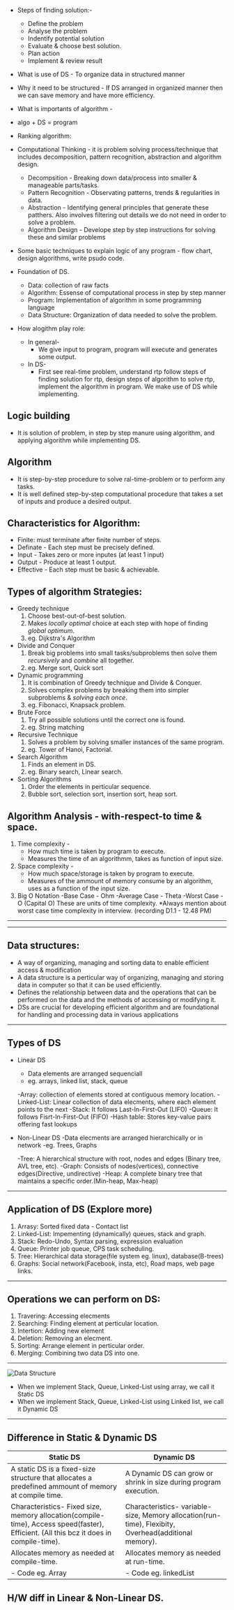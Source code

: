 - Steps of finding solution:-
  - Define the problem
  - Analyse the problem
  - Indentify potential solution
  - Evaluate & choose best solution.
  - Plan action
  - Implement & review result

- What is use of DS - To organize data in structured manner
- Why it need to be structured - If DS arranged in organized manner then we can save memory and have more efficiency.
- What is importants of algorithm - 

- algo + DS = program
- Ranking algorithm: 

- Computational Thinking - it is problem solving process/technique that includes decomposition, pattern recognition, abstraction and algorithm design.
  - Decompsition - Breaking down data/process into smaller & manageable parts/tasks.
  - Pattern Recognition - Observating patterns, trends & regularities in data.
  - Abstraction - Identifying general principles that generate these patthers. Also involves filtering out details we do not need in order to solve a problem.
  - Algorithm Design - Develope step by step instructions for solving these and similar problems

- Some basic techniques to explain logic of any program - flow chart, design algorithms, write psudo code.

- Foundation of DS.
  - Data: collection of raw facts
  - Algorithm: Essense of computational process in step by step manner
  - Program: Implementation of algorithm in some programming language
  - Data Structure: Organization of data needed to solve the problem.

- How alogithm play role:
  - In general-
    - We give input to program, program will execute and generates some output.
  - In DS-
    - First see real-time problem, understand rtp follow steps of finding solution for rtp, design steps of algorithm to solve rtp, implement the algorithm in program. We make use of DS while implementing.

## Logic building
- It is solution of problem, in step by step manure using algorithm, and applying algorithm while implementing DS.

## Algorithm
- It is step-by-step procedure to solve ral-time-problem or to perform any tasks.
- It is well defined step-by-step computational procedure that takes a set of inputs and produce a desired output.

## Characteristics for Algorithm: 
- Finite: must terminate after finite number of steps.
- Definate - Each step must be precisely defined.
- Input - Takes zero or more inputes (at least 1 input)
- Output - Produce at least 1 output.
- Effective - Each step must be basic & achievable.
 
## Types of algorithm Strategies:
- Greedy technique
	1. Choose best-out-of-best solution.
	2. Makes *locally optimal* choice at each step with hope of finding *global optimum*.
	3. eg. Dijkstra's Algorithm
- Divide and Conquer
	1. Break big problems into small tasks/subproblems then solve them *recursively* and *combine* all together.
	2. eg. Merge sort, Quick sort
- Dynamic programming
	1. It is combination of Greedy technique and Divide & Conquer.
	2. Solves complex problems by breaking them into simpler subproblems & *solving each once*.
	3. eg. Fibonacci, Knapsack problem.
- Brute Force
	1. Try all possible solutions until the correct one is found.
	2. eg. String matching
- Recursive Technique
	1. Solves a problem by solving smaller instances of the same program.
	2. eg. Tower of Hanoi, Factorial.
- Search Algorithm
	1. Finds an element in DS.
	2. eg. Binary search, Linear search.
- Sorting Algorithms
	1. Order the elements in perticular sequence.
	2. Bubble sort, selection sort, insertion sort, heap sort.

## Algorithm Analysis - with-respect-to time & space.
1. Time complexity - 
	- How much time is taken by program to execute.
	- Measures the time of an algorithmm, takes as function of input size.
2. Space complexity -
	- How much space/storage is taken by program to execute.
	- Measures of the ammount of memory consume by an algorithm, uses as a function of the input size.
3. Big O Notation
	-Base Case - Ohm
	-Average Case - Theta
	-Worst Case - O (Capital O)
	These are units of time complexity.
	*Always mention about worst case time complexity in interview. (recording D1.1 - 12.48 PM)
-------------------------------------------------
-------------------------------------------------
## Data structures:
- A way of organizing, managing and sorting data to enable efficient access & modification
- A data structure is a perticular way of organizing, managing and storing data in computer so that it can be used efficiently.
- Defines the relationship between data and the operations that can be performed on the data and the methods of accessing or modifying it.
- DSs are crucial for developing efficient algorithm and are foundational for handling and processing data in various applications
-------------------------------------------------
## Types of DS
- Linear DS
	- Data elements are arranged sequenciall
	- eg. arrays, linked list, stack, queue
	
	-Array: collection of elements stored at contiguous memory location.
	-Linked-List: Linear collection of data elecments, where each element points to the next
	-Stack: It follows Last-In-First-Out (LIFO)
	-Queue: It follows Fisrt-In-First-Out (FIFO)
	-Hash table: Stores key-value pairs offering fast lookups
- Non-Linear DS
	-Data elecments are arranged hierarchically or in network
	-eg. Trees, Graphs
	
	-Tree: A hierarchical structure with root, nodes and edges (Binary tree, AVL tree, etc).
	-Graph: Consists of nodes(vertices), connective edges(Directive, undirective)
	-Heap: A complete binary tree that maintains a specific order.(Min-heap, Max-heap)
-------------------------------------------------
## Application of DS (Explore more)
1. Arrasy: Sorted fixed data - Contact list
2. Linked-List: Impementing (dynamically) queues, stack and graph.
3. Stack: Redo-Undo, Syntax parsing, expression evaluation
4. Queue: Printer job queue, CPS task scheduling.
5. Tree: Hierarchical data storage(file system eg. linux), database(B-trees)
6. Graphs: Social network(Facebook, insta, etc), Road maps, web page links.
-------------------------------------------------
## Operations we can perform on DS:
1. Travering: Accessing elecments
2. Searching: Finding element at perticular location.
3. Intertion: Adding new element
4. Deletion: Removing an elecment.
5. Sorting: Arrange element in perticular order.
6. Merging:  Combining two data DS into one.
-------------------------------------------------
![Data Structure](/ADS/D1/Data%20Structure.png)
- When we implement Stack, Queue, Linked-List using array, we call it Static DS
- When we implement Stack, Queue, Linked-List using Linked list, we call it Dynamic DS
-------------------------------------------------
## Difference in Static & Dynamic DS
| Static DS | Dynamic DS |
|-----------|------------|
| A static DS is a fixed-size structure that allocates a predefined ammount of memory at compile time. | A Dynamic DS can grow or shrink in size during program execution. |
| Characteristics- Fixed size, memory allocation(compile-time), Access speed(faster), Efficient. (All this bcz it does in compile-time). | Characteristics- variable-size, Memory allocation(run-time), Flexibity, Overhead(additional memory). |
| Allocates memory as needed at compile-time. | Allocates memory as needed at run-time. |
| - Code eg. Array | - Code eg. linkedList |


## H/W diff in Linear & Non-Linear DS.